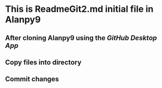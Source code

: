 # This is ReadmeGit2.md initial file in Alanpy9

## After cloning Alanpy9 using the ***GitHub Desktop App***

## Copy files into directory

## Commit changes
